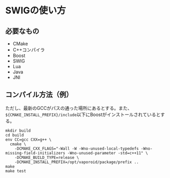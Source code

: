 # SWIGの使い方

## 必要なもの

* CMake
* C++コンパイラ
* Boost
* SWIG
* Lua
* Java
* JNI

## コンパイル方法（例）

ただし、最新のGCCがパスの通った場所にあるとする。また、`${CMAKE_INSTALL_PREFIX}/include`以下にBoostがインストールされているとする。

    mkdir build
    cd build
    env CC=gcc CXX=g++ \
      cmake \
        -DCMAKE_CXX_FLAGS="-Wall -W -Wno-unused-local-typedefs -Wno-missing-field-initializers -Wno-unused-parameter -std=c++11" \
        -DCMAKE_BUILD_TYPE=release \
        -DCMAKE_INSTALL_PREFIX=/opt/vaporoid/package/prefix ..
    make
    make test

